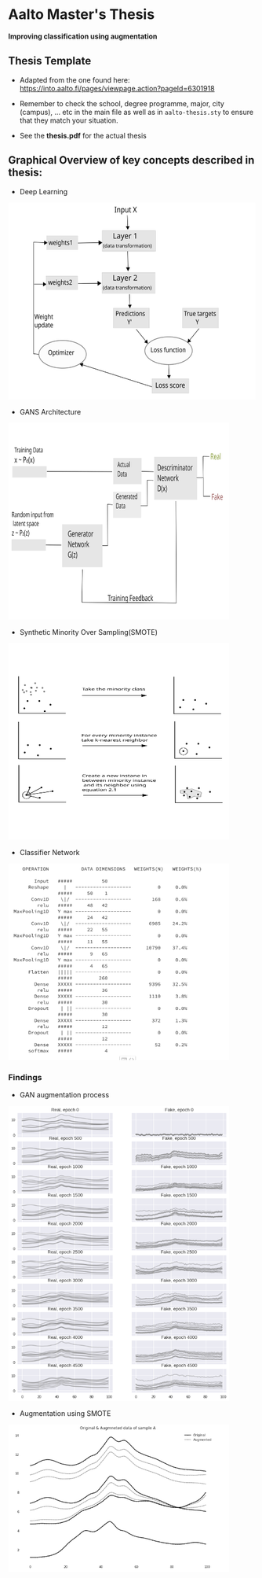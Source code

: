 Aalto Master's Thesis 
=====
**Improving classification using augmentation**

## Thesis Template
- Adapted from the one found here: https://into.aalto.fi/pages/viewpage.action?pageId=6301918

- Remember to check the school, degree programme, major, city (campus), ... etc in the main file as well as in `aalto-thesis.sty` to ensure that they match your situation.

- See the **thesis.pdf** for the actual thesis


## Graphical Overview of key concepts described in thesis:

- Deep Learning 
<img src="images/deep_learning_basics.svg" alt="Deep Learninig Framework" width="600" height="400"/>

- GANS Architecture
<img src="images/GAN.svg" alt="GAN" width="450" height="400"/>

- Synthetic Minority Over Sampling(SMOTE)
<img src="images/SMOTE.svg" alt="SMOTE" width="450" height="400"/>

- Classifier Network 
<img src="images/neural_overview.png" alt="Neural Network" width="450" height="400"/>

### Findings
- GAN augmentation process
<img src="images/GAN_train.png" alt="GAN process in action" width="450" height="600"/>


- Augmentation using SMOTE
<img src="images/SMOTE_1.png" alt="SMOTE Augmentation" width="450" height="300"/>

